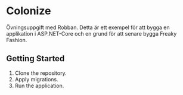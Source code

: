 # Colonize

Övningsuppgift med Robban. Detta är ett exempel för att bygga en applikation i ASP.NET-Core och en grund för att senare bygga Freaky Fashion.

## Getting Started

1. Clone the repository.
2. Apply migrations.
3. Run the application.


